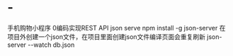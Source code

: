 # -
手机购物小程序
0编码实现REST API
json serve npm install -g json-server
在项目外创建一个json文件，在项目里面创建json文件编译页面会重复刷新  json-server --watch db.json
